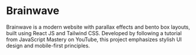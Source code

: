 # Brainwave
 Brainwave is a modern website with parallax effects and bento box layouts, built using React JS and Tailwind CSS. Developed by following a tutorial from JavaScript Mastery on YouTube, this project emphasizes stylish UI design and mobile-first principles.
